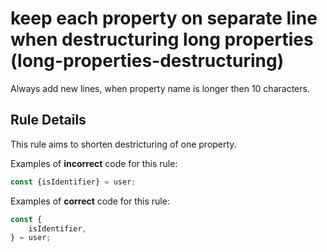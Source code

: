 # keep each property on separate line when destructuring long properties (long-properties-destructuring)

Always add new lines, when property name is longer then 10 characters.

## Rule Details

This rule aims to shorten destricturing of one property.

Examples of **incorrect** code for this rule:

```js
const {isIdentifier} = user;
```

Examples of **correct** code for this rule:

```js
const {
    isIdentifier,
} = user;
```
